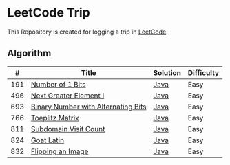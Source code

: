 # LeetCode Trip

This Repository is created for logging a trip in [LeetCode](https://leetcode.com/).

## Algorithm

 | # | Title |  Solution | Difficulty |
 |---|-------|-----------|------------|
 |191|[Number of 1 Bits](https://leetcode.com/problems/number-of-1-bits/description/)|[Java](./algorithms/src/main/java/cn/antswl/leetcode/algorithms/numberOf1Bits/Solution.java)| Easy |
 |496|[Next Greater Element I](https://leetcode.com/problems/next-greater-element-i/description/)|[Java](./algorithms/src/main/java/cn/antswl/leetcode/algorithms/nextGreaterElementI/Solution.java)| Easy |
 |693|[Binary Number with Alternating Bits](https://leetcode.com/problems/binary-number-with-alternating-bits/description/)|[Java](./algorithms/src/main/java/cn/antswl/leetcode/algorithms/binaryNumberWithAlternatingBits/Solution.java) | Easy |
 |766|[Toeplitz Matrix](https://leetcode.com/problems/toeplitz-matrix/description/)|[Java](./algorithms/src/main/java/cn/antswl/leetcode/algorithms/toeplitzMatrix/Solution.java) | Easy |
 |811|[Subdomain Visit Count](https://leetcode.com/problems/subdomain-visit-count/description/)|[Java](./algorithms/src/main/java/cn/antswl/leetcode/algorithms/subdomainVisitCount/Solution.java)| Easy |
 |824|[Goat Latin](https://leetcode.com/problems/goat-latin/description/)|[Java](./algorithms/src/main/java/cn/antswl/leetcode/algorithms/goatLatin/Solution.java)|Easy|
 |832|[Flipping an Image](https://leetcode.com/problems/flipping-an-image/description/)|[Java](.//algorithms/src/main/java/cn/antswl/leetcode/algorithms/flippingAnImage/Solution.java) | Easy |